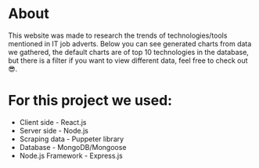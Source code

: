 # About
This website was made to research the trends of technologies/tools mentioned in IT job adverts. Below you can see generated charts from data we gathered, the default charts are of top 10 technologies in the database, but there is a filter if you want to view different data, feel free to check out 😎.

# For this project we used:

* Client side - React.js
* Server side - Node.js
* Scraping data - Puppeter library
* Database - MongoDB/Mongoose
* Node.js Framework - Express.js